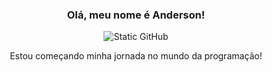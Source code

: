 <div align="center">

### Olá, meu nome é Anderson!

<img src="https://img.shields.io/static/v1?label=Overview&message=gabrielnips&color=79d4c0&style=for-the-badge&logo=GitHub" alt="Static GitHub">

<p>Estou começando minha jornada no mundo da programação!</p>

</div>

